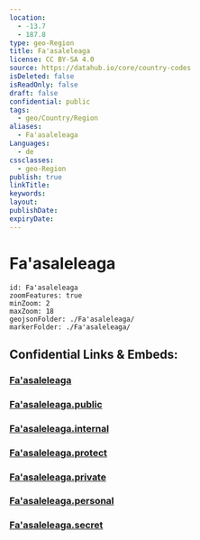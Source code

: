 ```yaml
---
location:
  - -13.7
  - 187.8
type: geo-Region
title: Fa'asaleleaga
license: CC BY-SA 4.0
source: https://datahub.io/core/country-codes
isDeleted: false
isReadOnly: false
draft: false
confidential: public
tags:
  - geo/Country/Region
aliases:
  - Fa'asaleleaga
Languages:
  - de
cssclasses:
  - geo-Region
publish: true
linkTitle:
keywords:
layout:
publishDate:
expiryDate:
---
```


# Fa'asaleleaga

```leaflet
id: Fa'asaleleaga
zoomFeatures: true 
minZoom: 2 
maxZoom: 18
geojsonFolder: ./Fa'asaleleaga/
markerFolder: ./Fa'asaleleaga/
```


## Confidential Links & Embeds: 

### [Fa'asaleleaga](/_Standards/Earth/Continent/Oceania/Polynesia/Samoa/Districts~Samoa/Fa'asaleleaga.md) 

### [Fa'asaleleaga.public](/_public/Earth/Continent/Oceania/Polynesia/Samoa/Districts~Samoa/Fa'asaleleaga.public.md) 

### [Fa'asaleleaga.internal](/_internal/Earth/Continent/Oceania/Polynesia/Samoa/Districts~Samoa/Fa'asaleleaga.internal.md) 

### [Fa'asaleleaga.protect](/_protect/Earth/Continent/Oceania/Polynesia/Samoa/Districts~Samoa/Fa'asaleleaga.protect.md) 

### [Fa'asaleleaga.private](/_private/Earth/Continent/Oceania/Polynesia/Samoa/Districts~Samoa/Fa'asaleleaga.private.md) 

### [Fa'asaleleaga.personal](/_personal/Earth/Continent/Oceania/Polynesia/Samoa/Districts~Samoa/Fa'asaleleaga.personal.md) 

### [Fa'asaleleaga.secret](/_secret/Earth/Continent/Oceania/Polynesia/Samoa/Districts~Samoa/Fa'asaleleaga.secret.md)

